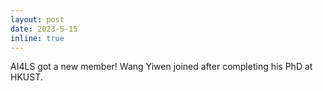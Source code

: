 ```yaml
---
layout: post
date: 2023-5-15
inline: true
---
```


AI4LS got a new member! Wang Yiwen joined after completing his PhD at HKUST.
